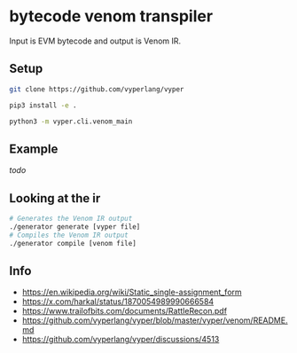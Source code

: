 # bytecode venom transpiler

Input is EVM bytecode and output is Venom IR.

## Setup
```bash
git clone https://github.com/vyperlang/vyper

pip3 install -e .

python3 -m vyper.cli.venom_main
```

## Example
*todo*

## Looking at the ir
```bash
# Generates the Venom IR output
./generator generate [vyper file]
# Compiles the Venom IR output
./generator compile [venom file]
```

## Info
- https://en.wikipedia.org/wiki/Static_single-assignment_form
- https://x.com/harkal/status/1870054989990666584
- https://www.trailofbits.com/documents/RattleRecon.pdf
- https://github.com/vyperlang/vyper/blob/master/vyper/venom/README.md
- https://github.com/vyperlang/vyper/discussions/4513
